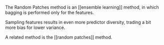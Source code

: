 The Random Patches method is an [[ensemble learning]] method, in which bagging is performed only for the features.

Sampling features results in even more predictor diversity, trading a bit more bias for lower variance.

A related method is the [[random patches]] method.